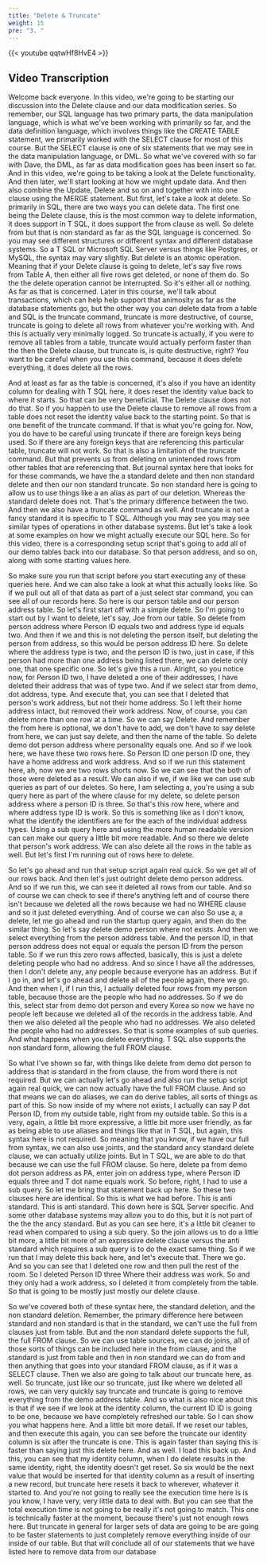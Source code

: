 ```yaml
---
title: "Delete & Truncate"
weight: 15
pre: "3. "
---
```


{{< youtube qqtwHf8HvE4 >}}

## Video Transcription

Welcome back everyone. In this video, we're going to be starting our discussion into the Delete clause and our data modification series. So remember, our SQL language has two primary parts, the data manipulation language, which is what we've been working with primarily so far, and the data definition language, which involves things like the CREATE TABLE statement, we primarily worked with the SELECT clause for most of this course. But the SELECT clause is one of six statements that we may see in the data manipulation language, or DML. So what we've covered with so far with Dave, the DML, as far as data modification goes has been insert so far. And in this video, we're going to be taking a look at the Delete functionality. And then later, we'll start looking at how we might update data. And then also combine the Update, Delete and so on and together with into one clause using the MERGE statement. But first, let's take a look at delete. So primarily in SQL, there are two ways you can delete data. The first one being the Delete clause, this is the most common way to delete information, it does support in T SQL, it does support the from clause as well. So delete from but that is non standard as far as the SQL language is concerned. So you may see different structures or different syntax and different database systems. So a T SQL or Microsoft SQL Server versus things like Postgres, or MySQL, the syntax may vary slightly. But delete is an atomic operation. Meaning that if your Delete clause is going to delete, let's say five rows from Table A, then either all five rows get deleted, or none of them do. So the the delete operation cannot be interrupted. So it's either all or nothing. As far as that is concerned. Later in this course, we'll talk about transactions, which can help help support that animosity as far as the database statements go, but the other way you can delete data from a table and SQL is the truncate command, truncate is more destructive, of course, truncate is going to delete all rows from whatever you're working with. And this is actually very minimally logged. So truncate is actually, if you were to remove all tables from a table, truncate would actually perform faster than the then the Delete clause, but truncate is, is quite destructive, right? You want to be careful when you use this command, because it does delete everything, it does delete all the rows. 

And at least as far as the table is concerned, it's also if you have an identity column for dealing with T SQL here, it does reset the identity value back to where it starts. So that can be very beneficial. The Delete clause does not do that. So if you happen to use the Delete clause to remove all rows from a table does not reset the identity value back to the starting point. So that is one benefit of the truncate command. If that is what you're going for. Now, you do have to be careful using truncate if there are foreign keys being used. So if there are any foreign keys that are referencing this particular table, truncate will not work. So that is also a limitation of the truncate command. But that prevents us from deleting on unintended rows from other tables that are referencing that. But journal syntax here that looks for for these commands, we have the a standard delete and then non standard delete and then our non standard truncate. So non standard here is going to allow us to use things like a an alias as part of our deletion. Whereas the standard delete does not. That's the primary difference between the two. And then we also have a truncate command as well. And truncate is not a fancy standard it is specific to T SQL. Although you may see you may see similar types of operations in other database systems. But let's take a look at some examples on how we might actually execute our SQL here. So for this video, there is a corresponding setup script that's going to add all of our demo tables back into our database. So that person address, and so on, along with some starting values here. 

So make sure you run that script before you start executing any of these queries here. And we can also take a look at what this actually looks like. So if we pull out all of that data as part of a just select star command, you can see all of our records here. So here is our person table and our person address table. So let's first start off with a simple delete. So I'm going to start out by I want to delete, let's say, Joe from our table. So delete from person address where Person ID equals two and address type id equals two. And then if we and this is not deleting the person itself, but deleting the person from address, so this would be person address ID here. So delete where the address type is two, and the person ID is two, just in case, if this person had more than one address being listed there, we can delete only one, that one specific one. So let's give this a run. Alright, so you notice now, for Person ID two, I have deleted a one of their addresses, I have deleted their address that was of type two. And if we select star from demo, dot address, type. And execute that, you can see that I deleted that person's work address, but not their home address. So I left their home address intact, but removed their work address. Now, of course, you can delete more than one row at a time. So we can say Delete. And remember the from here is optional, we don't have to add, we don't have to say delete from here, we can just say delete, and then the name of the table. So delete demo dot person address where personality equals one. And so if we look here, we have these two rows here. So Person ID one person ID one, they have a home address and work address. And so if we run this statement here, ah, now we are two rows shorts now. So we can see that the both of those were deleted as a result. We can also if we, if we like we can use sub queries as part of our deletes. So here, I am selecting a, you're using a sub query here as part of the where clause for my delete, so delete person address where a person ID is three. So that's this row here, where and where address type ID is work. So this is something like as I don't know, what the identify the identifiers are for the each of the individual address types. Using a sub query here and using the more human readable version can can make our query a little bit more readable. And so there we delete that person's work address. We can also delete all the rows in the table as well. But let's first I'm running out of rows here to delete. 

So let's go ahead and run that setup script again real quick. So we get all of our rows back. And then let's just outright delete demo person address. And so if we run this, we can see it deleted all rows from our table. And so of course we can check to see if there's anything left and of course there isn't because we deleted all the rows because we had no WHERE clause and so it just deleted everything. And of course we can also So use a, a delete, let me go ahead and run the startup query again, and then do the similar thing. So let's say delete demo person where not exists. And then we select everything from the person address table. And the person ID, in that person address does not equal or equals the person ID from the person table. So if we run this zero rows affected, basically, this is just a delete deleting people who had no address. And so since I have all the addresses, then I don't delete any, any people because everyone has an address. But if I go in, and let's go ahead and delete all of the people again, there we go. And then when I, if I run this, I actually deleted four rows from my person table, because those are the people who had no addresses. So if we do this, select star from demo dot person and every Korea so now we have no people left because we deleted all of the records in the address table. And then we also deleted all the people who had no addresses. We also deleted the people who had no addresses. So that is some examples of sub queries. And what happens when you delete everything. T SQL also supports the non standard form, allowing the full FROM clause. 

So what I've shown so far, with things like delete from demo dot person to address that is standard in the from clause, the from word there is not required. But we can actually let's go ahead and also run the setup script again real quick, we can now actually have the full FROM clause. And so that means we can do aliases, we can do derive tables, all sorts of things as part of this. So now inside of my where not exists, I actually can say P dot Person ID, from my outside table, right from my outside table. So this is a very, again, a little bit more expressive, a little bit more user friendly, as far as being able to use aliases and things like that in T SQL, but again, this syntax here is not required. So meaning that you know, if we have our full from syntax, we can also use joints, and the standard ancy standard delete clause, we can actually utilize joints. But in T SQL, we are able to do that because we can use the full FROM clause. So here, delete pa from demo dot person address as PA, enter join on address type, where Person ID equals three and T dot name equals work. So before, right, I had to use a sub query. So let me bring that statement back up here. So these two clauses here are identical. So this is what we had before. This is anti standard. This is anti standard. This down here is SQL Server specific. And some other database systems may allow you to do this, but it is not part of the the the ancy standard. But as you can see here, it's a little bit cleaner to read when compared to using a sub query. So the join allows us to do a little bit more, a little bit more of an expressive delete clause versus the anti standard which requires a sub query is to do the exact same thing. So if we run that I may delete this back here, and let's execute that. There we go. And so you can see that I deleted one row and then pull the rest of the room. So I deleted Person ID three Where their address was work. So and they only had a work address, so I deleted it from completely from the table. So that is going to be mostly just mostly our delete clause. 

So we've covered both of these syntax here, the standard deletion, and the non standard deletion. Remember, the primary difference here between standard and non standard is that in the standard, we can't use the full from clauses just from table. But and the non standard delete supports the full, the full FROM clause. So we can use table sources, we can do joins, all of those sorts of things can be included here in the from clause, and the standard is just from table and then in non standard we can do from and then anything that goes into your standard FROM clause, as if it was a SELECT clause. Then we also are going to talk about our truncate here, as well. So truncate, just like our so truncate, just like where we deleted all rows, we can very quickly say truncate and truncate is going to remove everything from the demo address table. And so what is also nice about this is that if we see if we look at the identity column, the current ID ID is going to be one, because we have completely refreshed our table. So I can show you what happens here. And a little bit more detail. If we reset our tables, and then execute this again, you can see before the truncate our identity column is six after the truncate is one. This is again faster than saying this is faster than saying just this delete here. And as well. I load this back up. And this, you can see that my identity column, when I do delete results in the same identity, right, the identity doesn't get reset. So six would be the next value that would be inserted for that identity column as a result of inserting a new record, but truncate here resets it back to wherever, whatever it started to. And you're not going to really see the execution time here is is you know, I have very, very little data to deal with. But you can see that the total execution time is not going to be really it's not going to match. This one is technically faster at the moment, because there's just not enough rows here. But truncate in general for larger sets of data are going to be are going to be faster statements to just completely remove everything inside of our inside of our table. But that will conclude all of our statements that we have listed here to remove data from our database 

